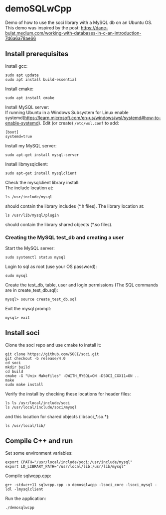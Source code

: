 # demoSQLwCpp
Demo of how to use the soci library with a MySQL db on an Ubuntu OS.  
This demo was inspired by the post: https://dane-bulat.medium.com/working-with-databases-in-c-an-introduction-7d6a6a78ae66

## Install prerequisites

Install gcc:
```
sudo apt update
sudo apt install build-essential
```

Install cmake:
```
sudo apt install cmake
```

Install MySQL server:  
If running Ubuntu in a Windows Subsystem for Linux enable systemd(https://learn.microsoft.com/en-us/windows/wsl/systemd#how-to-enable-systemd). Edit (or create) ```/etc/wsl.conf``` to add:
```
[boot]
systemd=true
```

Install my MySQL server:
```
sudo apt-get install mysql-server
```

Install libmysqlclient:
```
sudo apt-get install mysqlclient
```

Check the mysqlclient library install:   
The include location at:
```
ls /usr/include/mysql
```
should contain the library includes (\*.h files). The library location at:
```
ls /usr/lib/mysql/plugin
```
should contain the library shared objects (\*.so files).

### Creating the MySQL test_db and creating a user

Start the MySQL server:
```
sudo systemctl status mysql
```

Login to sql as root (use your OS password):
```
sudo mysql
```

Create the test_db, table, user and login permissions (The SQL commands are in create_test_db.sql):

```
mysql> source create_test_db.sql
```

Exit the mysql prompt:
```
mysql> exit
```

## Install soci

Clone the soci repo and use cmake to install it:
```
git clone https://github.com/SOCI/soci.git
git checkout -b release/4.0 
cd soci
mkdir build
cd build
cmake -G "Unix Makefiles" -DWITH_MYSQL=ON -DSOCI_CXX11=ON ..
make
sudo make install
```

Verify the install by checking these locations for header files:
```
ls ls /usr/local/include/soci
ls /usr/local/include/soci/mysql
``` 
and this location for shared objects (libsoci_\*.so.\*):
```
ls /usr/local/lib/
```

## Compile C++ and run

Set some environment variables:
```
export CPATH="/usr/local/include/soci:/usr/include/mysql"
export LD_LIBRARY_PATH="/usr/local/lib:/usr/lib/mysql"
```

Compile sqlwcpp.cpp:
```
g++ -std=c++11 sqlwcpp.cpp -o demosqlwcpp -lsoci_core -lsoci_mysql -ldl -lmysqlclient
```

Run the application:
```
./demosqlwcpp
```